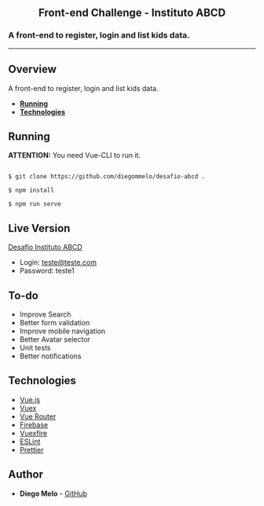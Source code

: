 <h2 align="center">Front-end Challenge - Instituto ABCD</h2>

<h3>A front-end to register, login and list kids data.</h3>

---

## Overview

A front-end to register, login and list kids data.

- **[Running](#Running)**
- **[Technologies](#Technologies)**

## Running

**ATTENTION:** You need Vue-CLI to run it.

```shell

$ git clone https://github.com/diegommelo/desafio-abcd .

$ npm install

$ npm run serve
```

## Live Version

[Desafio Instituto ABCD](https://abcd-67e6f.web.app)

- Login: teste@teste.com
- Password: teste1

## To-do

- Improve Search
- Better form validation
- Improve mobile navigation
- Better Avatar selector
- Unit tests
- Better notifications

## Technologies

- [Vue.js](https://vuejs.org/)
- [Vuex](https://vuex.vuejs.org/)
- [Vue Router](https://router.vuejs.org/)
- [Firebase](https://firebase.google.com/?hl=pt-br)
- [Vuexfire](https://vuefire.vuejs.org/vuexfire/)
- [ESLint](https://eslint.org/)
- [Prettier](https://prettier.io/)

## Author

- **Diego Melo** - [GitHub](https://github.com/diegommelo)
